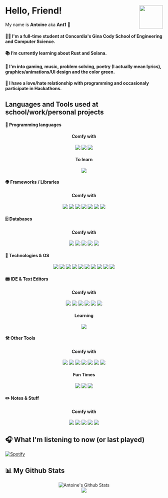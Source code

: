 # Hello, Friend!  <img align="right" height="75px" src="https://cdn.discordapp.com/attachments/626937929121529896/820101529692405790/53bf53eb8b91d0990ddc32cbc30becee222.png">

My name is **Antoine** aka **Ant1** 🍯 

#### 👨‍💻 I'm a full-time student at Concordia's Gina Cody School of Engineering and Computer Science.
#### 📚 I’m currently learning about Rust and Solana.
#### 💚 I'm into gaming, music, problem solving, poetry (I actually mean lyrics), graphics/animations/UI design and the color green.
#### 🤡 I have a love/hate relationship with programming and occasionaly participate in Hackathons. 


## Languages and Tools used at school/work/personal projects

#### 🤖 Programming languages <br />
<h4 align="center"> Comfy with</h4>
<p  align="center">
<img src="https://img.shields.io/badge/-Java-144a41?style=for-the-badge&logo=Java&logoColor=FFA518">
<img src="http://img.shields.io/badge/-Python-144a41?style=for-the-badge&logo=python">
<img src="https://img.shields.io/badge/-JavaScript-144a41?style=for-the-badge&logo=javascript">

</p>
<h4 align="center"> To learn</h4>
<p  align="center">
<img src="https://img.shields.io/badge/-Rust-144a41?style=for-the-badge&logo=Rust&logoColor=000000">
</p>
 
#### 👽 Frameworks / Libraries  <br />
<h4 align="center"> Comfy with</h4>
<p  align="center">
<img src="https://img.shields.io/badge/-Flask-144a41?style=for-the-badge&logo=flask">
<img src="https://img.shields.io/badge/-React-144a41?style=for-the-badge&logo=react">
<img src="http://img.shields.io/badge/-TypeScript-144a41?style=for-the-badge&logo=typescript">
<img src="https://img.shields.io/badge/-Material_UI-144a41?style=for-the-badge&logo=material-ui">
<img src="https://img.shields.io/badge/-Tailwind Css-144a41?style=for-the-badge&logo=tailwind-css">
<img src="https://img.shields.io/badge/-Bootstrap-144a41?style=for-the-badge&logo=bootstrap">
<img src="https://img.shields.io/badge/-bulma-144a41?style=for-the-badge&logo=bulma">




#### 🗄️ Databases 
<h4 align="center"> Comfy with</h4>
<p  align="center">
<img src="https://img.shields.io/badge/-PostgreSQL-144a41?style=for-the-badge&logo=postgresql&logoColor=0273B7">
<img src="http://img.shields.io/badge/-MySQL-144a41?style=for-the-badge&logo=mysql&logoColor=white">
<img src="https://img.shields.io/badge/-Mongo DB-144a41?style=for-the-badge&logo=mongodb">
<img src="https://img.shields.io/badge/-Firebase-144a41?style=for-the-badge&logo=Firebase">
<img src="https://img.shields.io/badge/-BigQuery-144a41?style=for-the-badge&logo=google-cloud">
 
</p>

 
#### 💾 Technologies & OS <br />
<p  align="center">
<img src="https://img.shields.io/badge/-Postman-144a41?style=for-the-badge&logo=postman">
<img src="https://img.shields.io/badge/-Git-144a41?style=for-the-badge&logo=git">
<img src="https://img.shields.io/badge/-GitHub-144a41?style=for-the-badge&logo=github">
<img src="https://img.shields.io/badge/-Docker-144a41?style=for-the-badge&logo=docker&logoColor=2496ed">
<img src="https://img.shields.io/badge/-Kubernetes-144a41?style=for-the-badge&logo=Kubernetes">
<img src="https://img.shields.io/badge/-Google_Cloud_Platform-144a41?style=for-the-badge&logo=google-cloud">
<img src="https://img.shields.io/badge/-Vercel-144a41?style=for-the-badge&logo=Vercel">
<img src="https://img.shields.io/badge/-Ubuntu-144a41?style=for-the-badge&logo=ubuntu">
<img src="https://img.shields.io/badge/-Manjaro-144a41?style=for-the-badge&logo=manjaro">
<img src="https://img.shields.io/badge/-Windows-144a41?style=for-the-badge&logo=windows&logoColor=0080ff">
</p>



#### 📟 IDE & Text Editors <br />
<h4 align="center"> Comfy with</h4>
<p  align="center">
<img src="https://img.shields.io/badge/-Eclipse-144a41?style=for-the-badge&logo=eclipse-ide&logoColor=2C2255">
<img src="https://img.shields.io/badge/-IntelliJ-144a41?style=for-the-badge&logo=IntelliJ-idea&logoColor=000000">
<img src="https://img.shields.io/badge/-Pycharm-144a41?style=for-the-badge&logo=Pycharm&logoColor=000000">
<img src="https://img.shields.io/badge/-C Lion-144a41?style=for-the-badge&logo=clion&logoColor=000000">
<img src="http://img.shields.io/badge/-VS%20Code-144a41?style=for-the-badge&logo=visual-studio-code&logoColor=2496ed">
<img src="https://img.shields.io/badge/-Yakindu-144a41?style=for-the-badge&logo=yakindu">

</p>
<h4 align="center"> Learning</h4>
<p  align="center">
<img src="https://img.shields.io/badge/-Jupyter-144a41?style=for-the-badge&logo=jupyter">
</p>
 
#### 🛠 Other Tools <br />
<h4 align="center"> Comfy with</h4>
<p  align="center">
<img src="https://img.shields.io/badge/-Illustrator-144a41?style=for-the-badge&logo=adobe-illustrator&logoColor=FF9A00">
<img src="https://img.shields.io/badge/-Photoshop-144a41?style=for-the-badge&logo=adobe-photoshop&logoColor=31A8FF">
<img src="https://img.shields.io/badge/-XD-144a41?style=for-the-badge&logo=adobe-xd&logoColor=FF61F6">
<img src="https://img.shields.io/badge/-After Effects-144a41?style=for-the-badge&logo=adobe-after-effects&logoColor=9999FF">
<img src="https://img.shields.io/badge/-Figma-144a41?style=for-the-badge&logo=Figma">
<img src="https://img.shields.io/badge/-Trello-144a41?style=for-the-badge&logo=trello&logoColor=0080ff">
<img src="https://img.shields.io/badge/-Prezi-144a41?style=for-the-badge&logo=prezi&logoColor=0080ff">
</p>
<h4 align="center"> Fun Times</h4>
<p  align="center">
<img src="https://img.shields.io/badge/-Blender-144a41?style=for-the-badge&logo=Blender">
<img src="https://img.shields.io/badge/-Cinema 4D-144a41?style=for-the-badge&logo=cinema-4d&logoColor=011A6A">
<img src="https://img.shields.io/badge/-Spark AR-144a41?style=for-the-badge&logo=spark-ar&logoColor=FF5C83">

</p>

#### ✏️ Notes & Stuff <br />
<h4 align="center"> Comfy with</h4>
<p  align="center">
<img src="https://img.shields.io/badge/-Markdown-144a41?style=for-the-badge&logo=markdown&logoColor=000000">
<img src="https://img.shields.io/badge/-Latex-144a41?style=for-the-badge&logo=latex">
<img src="https://img.shields.io/badge/-HTML5-144a41?style=for-the-badge&logo=HTML5">
<img src="https://img.shields.io/badge/-CSS3-144a41?style=for-the-badge&logo=css3">
<img src="https://img.shields.io/badge/-SCSS-144a41?style=for-the-badge&logo=SASS">
</p>

<!----------Currently playing song, using Novak's repo and spotitfy API  -->
## 🎧 What I'm listening to now (or last played) 

[![Spotify](https://novatorem-antoineassal.vercel.app/api/spotify)](https://open.spotify.com/user/Antoine.assal)


<!-----------Github stats, using my instance of a vercel app running https://github.com/anuraghazra/github-readme-stats -->

## 📊 My Github Stats

<p align="center">
<img alt="Antoine's Github Stats" src="https://github-readme-stats-antoineassal.vercel.app/api?username=AntoineAssal&show_icons=true&hide_border=true&theme=gotham&count_private=true" /> <br>
<img src="https://estruyf-github.azurewebsites.net/api/VisitorHit?user=AntoineAssal&repo=AntoineAssal&countColor=#21796b" />

<p>
 
 
 <!----
<img align="right" alt="Antoine's most used langauges" src="https://github-readme-stats-antoineassal.vercel.app/api/top-langs/?username=AntoineAssal&layout=compact&ytheme=gotham" />
-->

